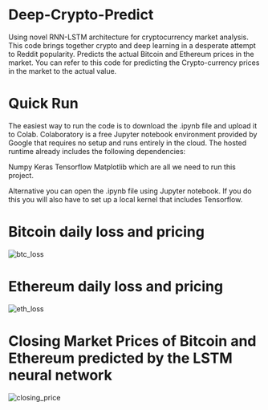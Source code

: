 # Deep-Crypto-Predict
Using novel RNN-LSTM architecture for cryptocurrency market analysis. This code brings together crypto and deep learning in a desperate attempt to Reddit popularity. Predicts the actual Bitcoin and Ethereum prices in the market. You can refer to this code for predicting the Crypto-currency prices in the market to the actual value.

# Quick Run
The easiest way to run the code is to download the .ipynb file and upload it to Colab. Colaboratory is a free Jupyter notebook environment provided by Google that requires no setup and runs entirely in the cloud. The hosted runtime already includes the following dependencies:

Numpy
Keras
Tensorflow
Matplotlib
which are all we need to run this project.

Alternative you can open the .ipynb file using Jupyter notebook. If you do this you will also have to set up a local kernel that includes Tensorflow.


#  Bitcoin daily loss and pricing

![btc_loss](https://user-images.githubusercontent.com/26484401/38711646-8a8b41dc-3ee4-11e8-9f46-cb18f0d34afb.png)

# Ethereum daily loss and pricing

![eth_loss](https://user-images.githubusercontent.com/26484401/38711858-d7530b70-3ee5-11e8-84fb-64d07873c9dd.png)

# Closing Market Prices of Bitcoin and Ethereum predicted by the LSTM neural network

![closing_price](https://user-images.githubusercontent.com/26484401/38711739-21bc1900-3ee5-11e8-9544-f04a680fa3ad.png)

